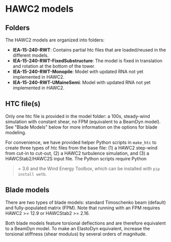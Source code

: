 # HAWC2 models

## Folders

The HAWC2 models are organized into folders:  
 * **IEA-15-240-RWT**: Contains partial htc files that are
   loaded/reused in the different models.  
 * **IEA-15-240-RWT-FixedSubstructure**: The model is fixed
   in translation and rotation at the bottom of the tower.
 * **IEA-15-240-RWT-Monopile**: Model with updated RNA not
   yet implemented in HAWC2.
 * **IEA-15-240-RWT-UMaineSemi**: Model with updated RNA not
   yet implemented in HAWC2.

## HTC file(s)

Only one htc file is provided in the model folder: a 100s,
steady-wind simulation with constant shear, no FPM (equivalent
to a BeamDyn model). See "Blade Models" below for more
information on the options for blade modeling.

For convenience, we have provided helper Python scripts in `make_htc`
to create three types of htc files from the base file: (1) a HAWC2 step-wind
from cut-in to cut-out, (2) a HAWC2 turbulence simulation, and (3) a 
HAWCStab2/HAWC2S input file. The Python scripts require Python 
>= 3.6 and the Wind Energy Toolbox, which can be installed with
`pip install wetb`.


## Blade models

There are two types of blade models: standard Timoschenko beam
(default) and fully-populated matrix (FPM). Note that running with
an FPM requires HAWC2 >= 12.9 or HAWCStab2 >= 2.16. 

Both blade models feature torsional deflections and are therefore
equivalent to a BeamDyn model. To make an ElastoDyn equivalent, 
increase the torsional stiffness (shear modulus) by several orders
of magnitude.
